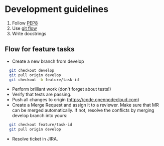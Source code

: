 # Development guidelines

1. Follow [PEP8](https://python.org/dev/peps/pep-0008/)
2. Use [git flow](https://github.com/nvie/gitflow)
3. Write docstrings

## Flow for feature tasks

- Create a new branch from develop

```bash
  git checkout develop
  git pull origin develop
  git checkout -b feature/task-id
```

- Perform brilliant work (don't forget about tests!)
- Verify that tests are passing.
- Push all changes to origin (https://code.opennodecloud.com)
- Create a Merge Request and assign it to a reviewer. Make sure that MR can be merged automatically. If not, resolve
   the conflicts by merging develop branch into yours:

```bash
  git checkout feature/task-id
  git pull origin develop
```

- Resolve ticket in JIRA.
